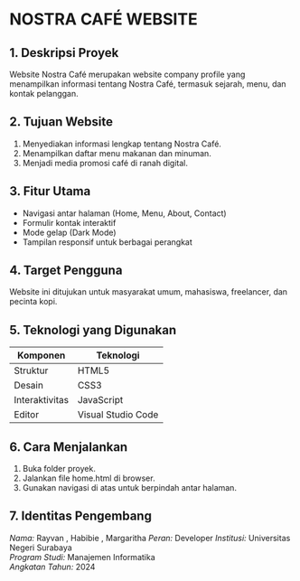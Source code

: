 # NOSTRA CAFÉ WEBSITE

## 1. Deskripsi Proyek
Website Nostra Café merupakan website company profile yang menampilkan informasi tentang Nostra Café, termasuk sejarah, menu, dan kontak pelanggan.

## 2. Tujuan Website
1. Menyediakan informasi lengkap tentang Nostra Café.
2. Menampilkan daftar menu makanan dan minuman.
3. Menjadi media promosi café di ranah digital.

## 3. Fitur Utama
- Navigasi antar halaman (Home, Menu, About, Contact)
- Formulir kontak interaktif
- Mode gelap (Dark Mode)
- Tampilan responsif untuk berbagai perangkat

## 4. Target Pengguna
Website ini ditujukan untuk masyarakat umum, mahasiswa, freelancer, dan pecinta kopi.

## 5. Teknologi yang Digunakan
| Komponen | Teknologi |
|-----------|-----------|
| Struktur | HTML5 |
| Desain | CSS3 |
| Interaktivitas | JavaScript |
| Editor | Visual Studio Code |

## 6. Cara Menjalankan
1. Buka folder proyek.
2. Jalankan file home.html di browser.
3. Gunakan navigasi di atas untuk berpindah antar halaman.

## 7. Identitas Pengembang
*Nama:* Rayvan , Habibie , Margaritha 
*Peran:* Developer 
*Institusi:* Universitas Negeri Surabaya  
*Program Studi:* Manajemen Informatika  
*Angkatan Tahun:* 2024
